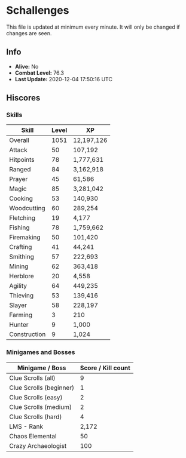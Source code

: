 # Schallenges

This file is updated at minimum every minute. It will only be changed if changes are seen.

## Info

 - **Alive:** No
 - **Combat Level:** 76.3
 - **Last Update:** 2020-12-04 17:50:16 UTC

## Hiscores

### Skills

| Skill | Level | XP |
|--|--|--|
| Overall | 1051 | 12,197,126 |
| Attack | 50 | 107,192 |
| Hitpoints | 78 | 1,777,631 |
| Ranged | 84 | 3,162,918 |
| Prayer | 45 | 61,586 |
| Magic | 85 | 3,281,042 |
| Cooking | 53 | 140,930 |
| Woodcutting | 60 | 289,254 |
| Fletching | 19 | 4,177 |
| Fishing | 78 | 1,759,662 |
| Firemaking | 50 | 101,420 |
| Crafting | 41 | 44,241 |
| Smithing | 57 | 222,693 |
| Mining | 62 | 363,418 |
| Herblore | 20 | 4,558 |
| Agility | 64 | 449,235 |
| Thieving | 53 | 139,416 |
| Slayer | 58 | 228,197 |
| Farming | 3 | 210 |
| Hunter | 9 | 1,000 |
| Construction | 9 | 1,024 |

### Minigames and Bosses

| Minigame / Boss | Score / Kill count |
|--|--|
| Clue Scrolls (all) | 9 |
| Clue Scrolls (beginner) | 1 |
| Clue Scrolls (easy) | 2 |
| Clue Scrolls (medium) | 2 |
| Clue Scrolls (hard) | 4 |
| LMS - Rank | 2,172 |
| Chaos Elemental | 50 |
| Crazy Archaeologist | 100 |
